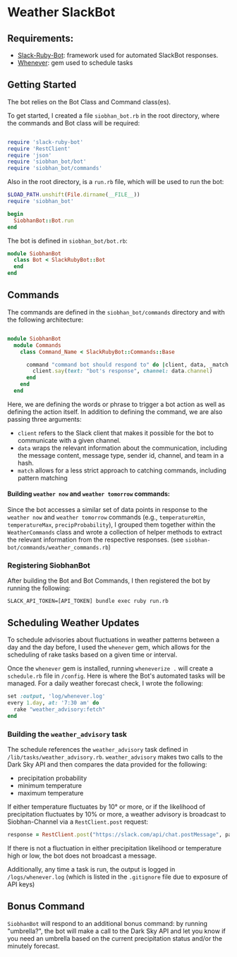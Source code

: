 # Weather SlackBot

## Requirements:

- [Slack-Ruby-Bot](https://github.com/slack-ruby/slack-ruby-bot#slack-ruby-bot): framework used for automated SlackBot responses.
- [Whenever](https://github.com/javan/whenever): gem used to schedule tasks

## Getting Started

The bot relies on the Bot Class and Command class(es).

To get started, I created a file `siobhan_bot.rb` in the root directory, where the commands and Bot class will be required:

```rb

require 'slack-ruby-bot'
require 'RestClient'
require 'json'
require 'siobhan_bot/bot'
require 'siobhan_bot/commands'

```

Also in the root directory, is a `run.rb` file, which will be used to run the bot:

```rb
$LOAD_PATH.unshift(File.dirname(__FILE__))
require 'siobhan_bot'

begin
  SiobhanBot::Bot.run
end
```

The bot is defined in `siobhan_bot/bot.rb`:

```rb
module SiobhanBot
  class Bot < SlackRubyBot::Bot
  end
end
```

## Commands

The commands are defined in the `siobhan_bot/commands` directory and with the following architecture:

```rb

module SiobhanBot
  module Commands
    class Command_Name < SlackRubyBot::Commands::Base

      command "command bot should respond to" do |client, data, _match|
        client.say(text: "bot's response", channel: data.channel)
      end
    end
  end

```

Here, we are defining the words or phrase to trigger a bot action as well as defining the action itself. In addition to defining the command, we are also passing three arguments:

- `client` refers to the Slack client that makes it possible for the bot to communicate with a given channel.
- `data` wraps the relevant information about the communication, including the message content, message type, sender id, channel, and team in a hash.
- `match` allows for a less strict approach to catching commands, including pattern matching


#### Building `weather now` and `weather tomorrow` commands:

Since the bot accesses a similar set of data points in response to the `weather now` and `weather tomorrow` commands (e.g., `temperatureMin`, `temperatureMax`, `precipProbability`), I grouped them together within the `WeatherCommands` class and wrote a collection of helper methods to extract the relevant information from the respective responses. (see `siobhan-bot/commands/weather_commands.rb`)  

### Registering SiobhanBot

After building the Bot and Bot Commands, I then registered the bot by running the following:

```
SLACK_API_TOKEN=[API_TOKEN] bundle exec ruby run.rb
```

## Scheduling Weather Updates

To schedule advisories about fluctuations in weather patterns between a day and the day before, I used the `whenever` gem, which allows for the scheduling of rake tasks based on a given time or interval.

Once the `whenever` gem is installed, running `wheneverize .` will create a `schedule.rb` file in `/config`.  Here is where the Bot's automated tasks will be managed.  For a daily weather forecast check, I wrote the following:

```rb
set :output, 'log/whenever.log'
every 1.day, at: '7:30 am' do
  rake "weather_advisory:fetch"
end
```


### Building the `weather_advisory` task
The schedule references the `weather_advisory` task defined in `/lib/tasks/weather_advisory.rb`.  `weather_advisory` makes two calls to the Dark Sky API and then compares the data provided for the following:
- precipitation probability
- minimum temperature
- maximum temperature

If either temperature fluctuates by 10° or more, or if the likelihood of precipitation fluctuates by 10% or more, a weather advisory is broadcast to Siobhan-Channel via a `RestClient.post` request:

```rb
response = RestClient.post("https://slack.com/api/chat.postMessage", payload, { "Authorization": "Bearer #{SLACK_TOKEN}", "Content-Type": "application/json", "Accept-Charset": "text/plain"})
```

If there is not a fluctuation in either precipitation likelihood or temperature high or low, the bot does not broadcast a message.

Additionally, any time a task is run, the output is logged in `/logs/whenever.log` (which is listed in the `.gitignore` file due to exposure of API keys)

## Bonus Command
`SiobhanBot` will respond to an additional bonus command: by running "umbrella?", the bot will make a call to the Dark Sky API and let you know if you need an umbrella based on the current precipitation status and/or the minutely forecast.
